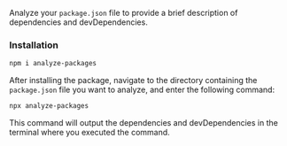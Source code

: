 Analyze your `package.json` file to provide a brief description of dependencies and devDependencies.

### Installation

```bash
npm i analyze-packages
```

After installing the package, navigate to the directory containing the `package.json` file you want to analyze, and enter the following command:

```bash
npx analyze-packages
```

This command will output the dependencies and devDependencies in the terminal where you executed the command.
